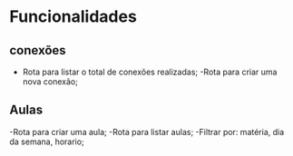 # Funcionalidades

## conexões

- Rota para listar o total de conexões realizadas;
-Rota para criar uma nova conexão;

## Aulas 

-Rota para criar uma aula;
-Rota para listar aulas;
    -Filtrar por: matéria, dia da semana, horario;